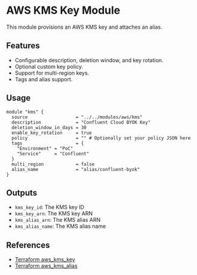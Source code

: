 # AWS KMS Key Module

This module provisions an AWS KMS key and attaches an alias.

## Features

- Configurable description, deletion window, and key rotation.
- Optional custom key policy.
- Support for multi-region keys.
- Tags and alias support.

## Usage

```hcl
module "kms" {
  source                  = "../../modules/aws/kms"
  description             = "Confluent Cloud BYOK Key"
  deletion_window_in_days = 30
  enable_key_rotation     = true
  policy                  = "" # Optionally set your policy JSON here
  tags                    = {
    "Environment" = "PoC"
    "Service"     = "Confluent"
  }
  multi_region            = false
  alias_name              = "alias/confluent-byok"
}
```

## Outputs

- `kms_key_id`: The KMS key ID
- `kms_key_arn`: The KMS key ARN
- `kms_alias_arn`: The KMS alias ARN
- `kms_alias_name`: The KMS alias name

## References

- [Terraform aws_kms_key](https://registry.terraform.io/providers/hashicorp/aws/latest/docs/resources/kms_key)
- [Terraform aws_kms_alias](https://registry.terraform.io/providers/hashicorp/aws/latest/docs/resources/kms_alias)